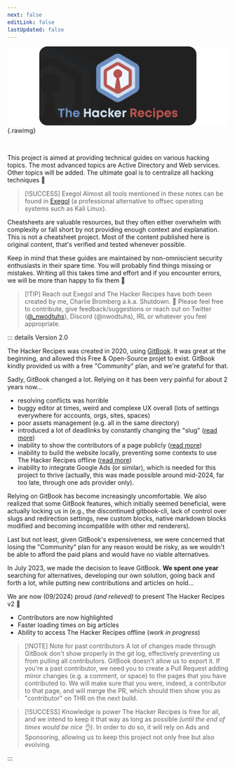 ```yaml
---
next: false
editLink: false
lastUpdated: false
---
```


![](<assets/welcome.png>){.rawimg}

<br>

This project is aimed at providing technical guides on various hacking topics. The most advanced topics are Active Directory and Web services. Other topics will be added. The ultimate goal is to centralize all hacking techniques :eyes:

> [!SUCCESS] Exegol
> Almost all tools mentioned in these notes can be found in [Exegol](https://exegol.rtfd.io) (a professional alternative to offsec operating systems such as Kali Linux).

Cheatsheets are valuable resources, but they often either overwhelm with complexity or fall short by not providing enough context and explanation. This is not a cheatsheet project. Most of the content published here is original content, that's verified and tested whenever possible.

Keep in mind that these guides are maintained by non-omniscient security enthusiasts in their spare time. You will probably find things missing or mistakes. Writing all this takes time and effort and if you encounter errors, we will be more than happy to fix them :pray:

> [!TIP] Reach out
> Exegol and The Hacker Recipes have both been created by me, Charlie Bromberg a.k.a. Shutdown.
> :mega: Please feel free to contribute, give feedback/suggestions or reach out on Twitter  ([@\_nwodtuhs](https://twitter.com/\_nwodtuhs)), Discord (@nwodtuhs), IRL or whatever you feel appropriate.

::: details Version 2.0

The Hacker Recipes was created in 2020, using [GitBook](https://github.com/GitbookIO/gitbook). It was great at the beginning, and allowed this Free & Open-Source projet to exist. GitBook kindly provided us with a free "Community" plan, and we're grateful for that.

Sadly, GitBook changed a lot. Relying on it has been very painful for about 2 years now...
- resolving conflicts was horrible
- buggy editor at times, weird and complexe UX overall (lots of settings everywhere for accounts, orgs, sites, spaces)
- poor assets management (e.g. all in the same directory)
- introduced a lot of deadlinks by constantly changing the "slug" ([read more](https://github.com/orgs/GitbookIO/discussions/275))
- inability to show the contributors of a page publicly ([read more](https://github.com/orgs/GitbookIO/discussions/261#discussioncomment-6500714))
- inability to build the website locally, preventing some contexts to use The Hacker Recipes offline ([read more](https://github.com/orgs/GitbookIO/discussions/7))
- inability to integrate Google Ads (or similar), which is needed for this project to thrive (actually, this was made possible around mid-2024, far too late, through one ads provider only).

Relying on GitBook has become increasingly uncomfortable. We also realized that some GitBook features, which initially seemed beneficial, were actually locking us in (e.g., the discontinued gitbook-cli, lack of control over slugs and redirection settings, new custom blocks, native markdown blocks modified and becoming incompatible with other md renderers).

Last but not least, given GitBook's expensiveness, we were concerned that losing the "Community" plan for any reason would be risky, as we wouldn't be able to afford the paid plans and would have no viable alternatives.

In July 2023, we made the decision to leave GitBook. **We spent one year** searching for alternatives, developing our own solution, going back and forth a lot, while putting new contributions and articles on hold...

We are now (09/2024) proud _(and relieved)_ to present The Hacker Recipes v2 :tada:
- Contributors are now highlighted
- Faster loading times on big articles
- Ability to access The Hacker Recipes offline (_work in progress_)

> [!NOTE] Note for past contributors
> A lot of changes made through GitBook don't show properly in the git log, effectively preventing us from pulling all contributors. GitBook doesn't allow us to export it. If you're a past contributor, we need you to create a Pull Request adding minor changes (e.g. a comment, or space) to the pages that you have contributed to. We will make sure that you were, indeed, a contributor to that page, and will merge the PR, which should then show you as "contributor" on THR on the next build. 

> [!SUCCESS] Knowledge is power
> The Hacker Recipes is free for all, and we intend to keep it that way as long as possible *(until the end of times would be nice :ok_hand:)*.
> In order to do so, it will rely on Ads and Sponsoring, allowing us to keep this project not only free but also evolving. 

:::